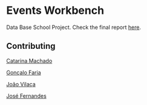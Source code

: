 # Events Workbench

Data Base School Project. Check the final report [here](https://github.com/Goncalo-Faria/BD-EventsWorkbench/blob/report/BD-2018%20-%20Entrega%20do%20Trabalho%20Pratico%202%20(Grupo%2018).pdf).

## Contributing

[Catarina Machado](https://github.com/catarinamachado)

[Gonçalo Faria](https://github.com/Goncalo-Faria)

[João Vilaça](https://github.com/machadovilaca)

[José Fernandes](https://github.com/Felfit)
